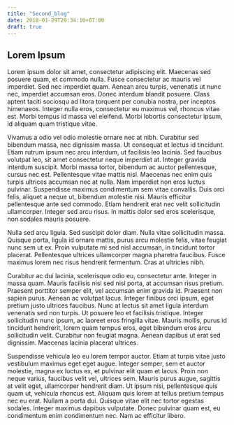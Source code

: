 ```yaml
---
title: "Second_blog"
date: 2018-01-29T20:34:10+07:00
draft: true
---
```


## Lorem Ipsum

Lorem ipsum dolor sit amet, consectetur adipiscing elit. Maecenas sed posuere quam, et commodo nulla. Fusce consectetur ac mauris vel imperdiet. Sed nec imperdiet quam. Aenean arcu turpis, venenatis ut nunc nec, imperdiet accumsan eros. Donec interdum blandit posuere. Class aptent taciti sociosqu ad litora torquent per conubia nostra, per inceptos himenaeos. Integer nulla eros, consectetur eu maximus vel, rhoncus vitae est. Morbi tempus id massa vel eleifend. Morbi lobortis consectetur ipsum, id aliquam quam tristique vitae.

Vivamus a odio vel odio molestie ornare nec at nibh. Curabitur sed bibendum massa, nec dignissim massa. Ut consequat et lectus id tincidunt. Etiam rutrum ipsum nec arcu interdum, ut facilisis leo lacinia. Sed faucibus volutpat leo, sit amet consectetur neque imperdiet at. Integer gravida interdum suscipit. Morbi massa tortor, bibendum ac auctor pellentesque, cursus nec est. Pellentesque vitae mattis nisl. Maecenas nec enim quis turpis ultrices accumsan nec at nulla. Nam imperdiet non eros luctus pulvinar. Suspendisse maximus condimentum sem vitae convallis. Duis orci felis, aliquet a neque ut, bibendum molestie nisi. Mauris efficitur pellentesque ante sed commodo. Etiam hendrerit erat nec velit sollicitudin ullamcorper. Integer sed arcu risus. In mattis dolor sed eros scelerisque, non sodales mauris posuere.

Nulla sed arcu ligula. Sed suscipit dolor diam. Nulla vitae sollicitudin massa. Quisque porta, ligula id ornare mattis, purus arcu molestie felis, vitae feugiat nunc sem ut ex. Proin vulputate mi sed nisl accumsan, in tincidunt tortor placerat. Pellentesque ultrices ullamcorper magna pharetra faucibus. Fusce maximus lorem nec risus hendrerit fermentum. Cras at ultricies nibh.

Curabitur ac dui lacinia, scelerisque odio eu, consectetur ante. Integer in massa quam. Mauris facilisis nisl sed nisl porta, at accumsan risus pretium. Praesent porttitor semper elit, vel accumsan enim gravida id. Praesent non sapien purus. Aenean ac volutpat lacus. Integer finibus orci ipsum, eget pretium justo ultrices faucibus. Nunc at lectus sit amet ligula interdum venenatis sed non turpis. Ut posuere leo et facilisis tristique. Integer sollicitudin nunc ipsum, ac laoreet eros fringilla vitae. Mauris mollis, purus id tincidunt hendrerit, lorem quam tempus eros, eget bibendum eros arcu sollicitudin velit. Curabitur non feugiat magna. Aenean dapibus ut erat sed dignissim. Maecenas lacinia placerat ultrices.

Suspendisse vehicula leo eu lorem tempor auctor. Etiam at turpis vitae justo vestibulum maximus eget eget augue. Integer semper, sem et auctor molestie, magna ex luctus ex, et pulvinar elit quam et lacus. Proin non neque varius, faucibus velit vel, ultrices sem. Mauris purus augue, sagittis at velit eget, ullamcorper hendrerit diam. Ut ipsum nisi, pellentesque quis quam ut, vehicula rhoncus est. Aliquam quis lorem at tellus pretium tempus nec eu erat. Nullam a porta dui. Quisque vitae elit nec tortor egestas sodales. Integer maximus dapibus vulputate. Donec pulvinar quam est, eu condimentum enim condimentum nec. Nam ac efficitur libero. 
